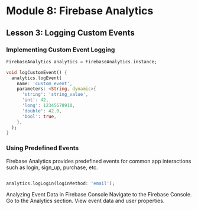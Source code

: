 
# Module 8: Firebase Analytics

## Lesson 3: Logging Custom Events

### Implementing Custom Event Logging

```dart
FirebaseAnalytics analytics = FirebaseAnalytics.instance;

void logCustomEvent() {
  analytics.logEvent(
    name: 'custom_event',
    parameters: <String, dynamic>{
      'string': 'string_value',
      'int': 42,
      'long': 12345678910,
      'double': 42.0,
      'bool': true,
    },
  );
}
```

### Using Predefined Events

Firebase Analytics provides predefined events for common app interactions such as login, sign_up, purchase, etc.

``` dart

analytics.logLogin(loginMethod: 'email');
```

Analyzing Event Data in Firebase Console
Navigate to the Firebase Console.
Go to the Analytics section.
View event data and user properties.
